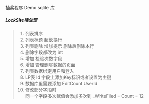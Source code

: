 ﻿抽奖程序 Demo
sqlite 库

##### LockSite待处理 
> 1. 列表排序
> 2. 列表标题 超长换行
> 3. 列表删除 增加提示  删除后删除本行
> 4. 删除字段都改为 int 
> 5. 增加 检验次数字段
> 6. 增加 管理删除数据的页面
> 7. 列表数据绑定用户和登入
> 8. LP表 Id 字段上添加Key标识或者设置为主键
> 9. 数据库里需要添加 EditCount  UserId
> 10. 修改部分字段时            
      同一个字段多次赋值会添加多次到 _WriteFiled = Count = 12

